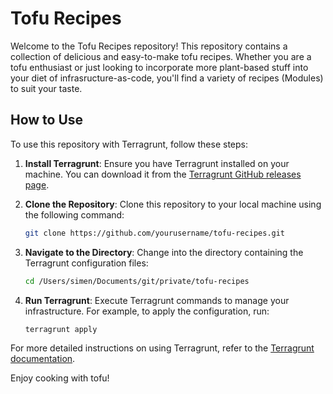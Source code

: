 # Tofu Recipes

Welcome to the Tofu Recipes repository! This repository contains a collection of delicious and easy-to-make tofu recipes. Whether you are a tofu enthusiast or just looking to incorporate more plant-based stuff into your diet of infrasructure-as-code, you'll find a variety of recipes (Modules) to suit your taste.


## How to Use

To use this repository with Terragrunt, follow these steps:

1. **Install Terragrunt**: Ensure you have Terragrunt installed on your machine. You can download it from the [Terragrunt GitHub releases page](https://github.com/gruntwork-io/terragrunt/releases).

2. **Clone the Repository**: Clone this repository to your local machine using the following command:
    ```sh
    git clone https://github.com/yourusername/tofu-recipes.git
    ```

3. **Navigate to the Directory**: Change into the directory containing the Terragrunt configuration files:
    ```sh
    cd /Users/simen/Documents/git/private/tofu-recipes
    ```

4. **Run Terragrunt**: Execute Terragrunt commands to manage your infrastructure. For example, to apply the configuration, run:
    ```sh
    terragrunt apply
    ```

For more detailed instructions on using Terragrunt, refer to the [Terragrunt documentation](https://terragrunt.gruntwork.io/docs/).

Enjoy cooking with tofu!



